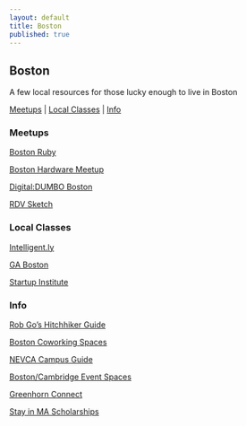 ```yaml
---
layout: default
title: Boston
published: true
---
```


## Boston

A few local resources for those lucky enough to live in Boston

[Meetups](/boston#meetups) | [Local Classes](/boston#local) | [Info](/boston#info)

### Meetups

[Boston Ruby](http://bostonrb.org/) 

[Boston Hardware Meetup](http://www.meetup.com/Boston-Hardware-Startup-Meetup/)

[Digital:DUMBO Boston](http://boston.digitaldumbo.com/)

[RDV Sketch](http://rdvsketchteam.eventbrite.com/)

<h3 id="local">Local Classes</h3>

[Intelligent.ly](http://www.intelligent.ly/learn)

[GA Boston](https://generalassemb.ly/boston)

[Startup Institute](http://startupinstitute.com/boston)

### Info
 
[Rob Go’s Hitchhiker Guide](http://robgo.org/2013/09/09/the-hitchhikers-guide-to-the-boston-tech-community-fall-2013-edition/)
 
[Boston Coworking Spaces](http://bostonstartupsguide.com/guide/2013-boston-coworking-spaces-roundup/)
 
[NEVCA Campus Guide](http://www.newenglandvc.org/tools/get-your-copy-campus-recruitment-guide-20)
 
[Boston/Cambridge Event Spaces](https://hackpad.com/Where-to-start-if-you-want-to-do-a-talk-in-BostonCambridge-xV5qqK0tj0s)
 
[Greenhorn Connect](http://greenhornconnect.com/)
 
[Stay in MA Scholarships](http://www.stayinma.com/home)